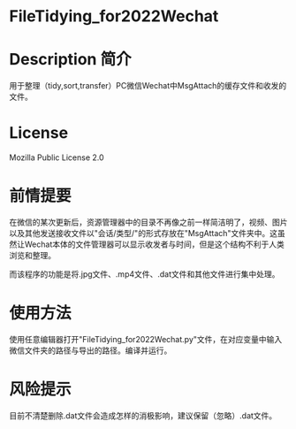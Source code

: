 # FileTidying_for2022Wechat

# Description 简介

用于整理（tidy,sort,transfer）PC微信Wechat中MsgAttach的缓存文件和收发的文件。

# License

Mozilla Public License 2.0

# 前情提要

在微信的某次更新后，资源管理器中的目录不再像之前一样简洁明了，视频、图片以及其他发送接收文件以"会话/类型/"的形式存放在"MsgAttach"文件夹中。这虽然让Wechat本体的文件管理器可以显示收发者与时间，但是这个结构不利于人类浏览和整理。

而该程序的功能是将.jpg文件、.mp4文件、.dat文件和其他文件进行集中处理。

# 使用方法

使用任意编辑器打开"FileTidying_for2022Wechat.py"文件，在对应变量中输入微信文件夹的路径与导出的路径。编译并运行。

# 风险提示

目前不清楚删除.dat文件会造成怎样的消极影响，建议保留（忽略）.dat文件。
